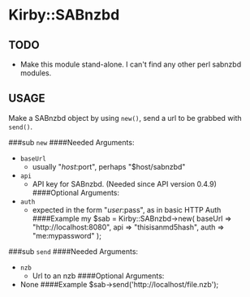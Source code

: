 Kirby::SABnzbd
==============

TODO
----
 * Make this module stand-alone. I can't find any other perl sabnzbd
   modules.

USAGE
-----

Make a SABnzbd object by using `new()`, send a url to be grabbed with
`send()`.

###sub `new`
####Needed Arguments:
 * `baseUrl`
   * usually "$host:$port", perhaps "$host/sabnzbd"
 * `api`
   * API key for SABnzbd. (Needed since API version 0.4.9)
####Optional Arguments:
 * `auth`
   * expected in the form "$user:$pass", as in basic HTTP Auth
####Example
    my $sab = Kirby::SABnzbd->new(
        baseUrl => "http://localhost:8080",
        api => "thisisanmd5hash",
        auth => "me:mypassword"
    );

###sub `send`
####Needed Arguments:
 * `nzb`
   * Url to an nzb
####Optional Arguments:
 * None
####Example
    $sab->send('http://localhost/file.nzb');
